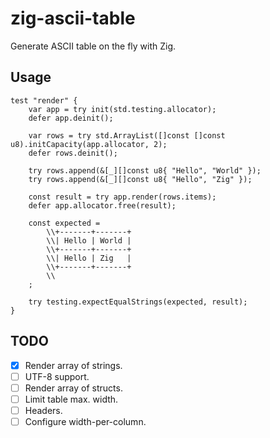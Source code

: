 # zig-ascii-table

Generate ASCII table on the fly with Zig.

## Usage

``` zig
test "render" {
    var app = try init(std.testing.allocator);
    defer app.deinit();

    var rows = try std.ArrayList([]const []const u8).initCapacity(app.allocator, 2);
    defer rows.deinit();

    try rows.append(&[_][]const u8{ "Hello", "World" });
    try rows.append(&[_][]const u8{ "Hello", "Zig" });

    const result = try app.render(rows.items);
    defer app.allocator.free(result);

    const expected =
        \\+-------+-------+
        \\| Hello | World |
        \\+-------+-------+
        \\| Hello | Zig   |
        \\+-------+-------+
        \\
    ;

    try testing.expectEqualStrings(expected, result);
}
```

## TODO
- [x] Render array of strings.
- [ ] UTF-8 support.
- [ ] Render array of structs.
- [ ] Limit table max. width.
- [ ] Headers.
- [ ] Configure width-per-column.
